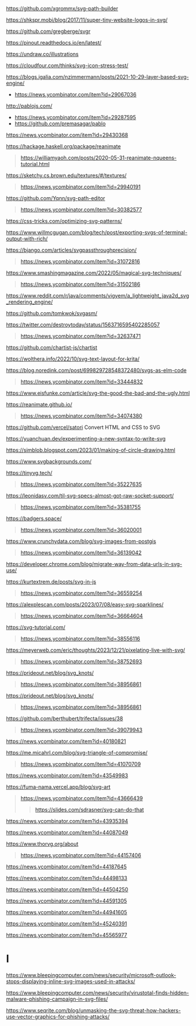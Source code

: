 https://github.com/xgrommx/svg-path-builder

https://shkspr.mobi/blog/2017/11/super-tiny-website-logos-in-svg/

https://github.com/gregberge/svgr

https://pinout.readthedocs.io/en/latest/

https://undraw.co/illustrations

https://cloudfour.com/thinks/svg-icon-stress-test/

https://blogs.igalia.com/nzimmermann/posts/2021-10-29-layer-based-svg-engine/
* https://news.ycombinator.com/item?id=29067036

http://pablojs.com/
* https://news.ycombinator.com/item?id=29287595
* https://github.com/premasagar/pablo

https://news.ycombinator.com/item?id=29430368

https://hackage.haskell.org/package/reanimate
> https://williamyaoh.com/posts/2020-05-31-reanimate-nqueens-tutorial.html

https://sketchy.cs.brown.edu/textures/#/textures/
> https://news.ycombinator.com/item?id=29940191

https://github.com/Yqnn/svg-path-editor
> https://news.ycombinator.com/item?id=30382577

https://css-tricks.com/optimizing-svg-patterns/

https://www.willmcgugan.com/blog/tech/post/exporting-svgs-of-terminal-output-with-rich/

https://bjango.com/articles/svgpassthroughprecision/
> https://news.ycombinator.com/item?id=31072816

https://www.smashingmagazine.com/2022/05/magical-svg-techniques/
> https://news.ycombinator.com/item?id=31502186

https://www.reddit.com/r/java/comments/vigyem/a_lightweight_java2d_svg_rendering_engine/

https://github.com/tomkwok/svgasm/

https://twitter.com/destroytoday/status/1563716595402285057
> https://news.ycombinator.com/item?id=32637471

https://github.com/chartist-js/chartist

https://wolthera.info/2022/10/svg-text-layout-for-krita/

https://blog.noredink.com/post/699829728548372480/svgs-as-elm-code
> https://news.ycombinator.com/item?id=33444832

https://www.eisfunke.com/article/svg-the-good-the-bad-and-the-ugly.html

https://reanimate.github.io/
> https://news.ycombinator.com/item?id=34074380

https://github.com/vercel/satori Convert HTML and CSS to SVG

https://yuanchuan.dev/experimenting-a-new-syntax-to-write-svg

https://simblob.blogspot.com/2023/01/making-of-circle-drawing.html

https://www.svgbackgrounds.com/

https://tinyvg.tech/
> https://news.ycombinator.com/item?id=35227635

https://leonidasv.com/til-svg-specs-almost-got-raw-socket-support/
> https://news.ycombinator.com/item?id=35381755

https://badgers.space/
> https://news.ycombinator.com/item?id=36020001

https://www.crunchydata.com/blog/svg-images-from-postgis
> https://news.ycombinator.com/item?id=36139042

https://developer.chrome.com/blog/migrate-way-from-data-urls-in-svg-use/

https://kurtextrem.de/posts/svg-in-js
> https://news.ycombinator.com/item?id=36559254

https://alexplescan.com/posts/2023/07/08/easy-svg-sparklines/
> https://news.ycombinator.com/item?id=36664604

https://svg-tutorial.com/
> https://news.ycombinator.com/item?id=38556116

https://meyerweb.com/eric/thoughts/2023/12/21/pixelating-live-with-svg/
> https://news.ycombinator.com/item?id=38752693

https://prideout.net/blog/svg_knots/
> https://news.ycombinator.com/item?id=38956861

https://prideout.net/blog/svg_knots/
> https://news.ycombinator.com/item?id=38956861

https://github.com/berthubert/trifecta/issues/38
> https://news.ycombinator.com/item?id=39079943

https://news.ycombinator.com/item?id=40180821

https://me.micahrl.com/blog/svg-triangle-of-compromise/
> https://news.ycombinator.com/item?id=41070709

https://news.ycombinator.com/item?id=43549983

https://fuma-nama.vercel.app/blog/svg-art
> https://news.ycombinator.com/item?id=43666439
> > https://slides.com/sdrasner/svg-can-do-that

https://news.ycombinator.com/item?id=43935394

https://news.ycombinator.com/item?id=44087049

https://www.thorvg.org/about
> https://news.ycombinator.com/item?id=44157406

https://news.ycombinator.com/item?id=44187645

https://news.ycombinator.com/item?id=44498133

https://news.ycombinator.com/item?id=44504250

https://news.ycombinator.com/item?id=44591305

https://news.ycombinator.com/item?id=44941605

https://news.ycombinator.com/item?id=45240391

https://news.ycombinator.com/item?id=45565977

# I
https://www.bleepingcomputer.com/news/security/microsoft-outlook-stops-displaying-inline-svg-images-used-in-attacks/

https://www.bleepingcomputer.com/news/security/virustotal-finds-hidden-malware-phishing-campaign-in-svg-files/

https://www.seqrite.com/blog/unmasking-the-svg-threat-how-hackers-use-vector-graphics-for-phishing-attacks/